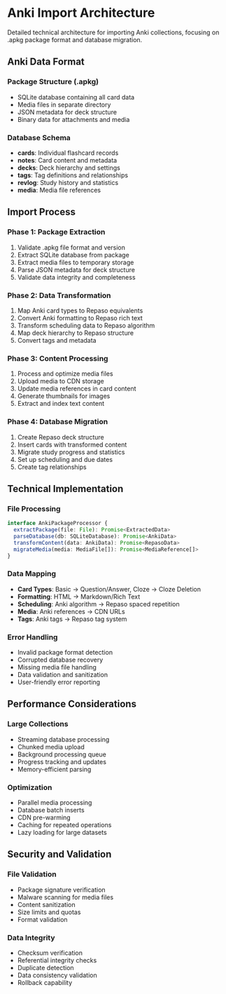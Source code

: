 # Anki Import Architecture

Detailed technical architecture for importing Anki collections, focusing on .apkg package format and database migration.

## Anki Data Format

### Package Structure (.apkg)
- SQLite database containing all card data
- Media files in separate directory
- JSON metadata for deck structure
- Binary data for attachments and media

### Database Schema
- **cards**: Individual flashcard records
- **notes**: Card content and metadata
- **decks**: Deck hierarchy and settings
- **tags**: Tag definitions and relationships
- **revlog**: Study history and statistics
- **media**: Media file references

## Import Process

### Phase 1: Package Extraction
1. Validate .apkg file format and version
2. Extract SQLite database from package
3. Extract media files to temporary storage
4. Parse JSON metadata for deck structure
5. Validate data integrity and completeness

### Phase 2: Data Transformation
1. Map Anki card types to Repaso equivalents
2. Convert Anki formatting to Repaso rich text
3. Transform scheduling data to Repaso algorithm
4. Map deck hierarchy to Repaso structure
5. Convert tags and metadata

### Phase 3: Content Processing
1. Process and optimize media files
2. Upload media to CDN storage
3. Update media references in card content
4. Generate thumbnails for images
5. Extract and index text content

### Phase 4: Database Migration
1. Create Repaso deck structure
2. Insert cards with transformed content
3. Migrate study progress and statistics
4. Set up scheduling and due dates
5. Create tag relationships

## Technical Implementation

### File Processing
```typescript
interface AnkiPackageProcessor {
  extractPackage(file: File): Promise<ExtractedData>
  parseDatabase(db: SQLiteDatabase): Promise<AnkiData>
  transformContent(data: AnkiData): Promise<RepasoData>
  migrateMedia(media: MediaFile[]): Promise<MediaReference[]>
}
```

### Data Mapping
- **Card Types**: Basic → Question/Answer, Cloze → Cloze Deletion
- **Formatting**: HTML → Markdown/Rich Text
- **Scheduling**: Anki algorithm → Repaso spaced repetition
- **Media**: Anki references → CDN URLs
- **Tags**: Anki tags → Repaso tag system

### Error Handling
- Invalid package format detection
- Corrupted database recovery
- Missing media file handling
- Data validation and sanitization
- User-friendly error reporting

## Performance Considerations

### Large Collections
- Streaming database processing
- Chunked media upload
- Background processing queue
- Progress tracking and updates
- Memory-efficient parsing

### Optimization
- Parallel media processing
- Database batch inserts
- CDN pre-warming
- Caching for repeated operations
- Lazy loading for large datasets

## Security and Validation

### File Validation
- Package signature verification
- Malware scanning for media files
- Content sanitization
- Size limits and quotas
- Format validation

### Data Integrity
- Checksum verification
- Referential integrity checks
- Duplicate detection
- Data consistency validation
- Rollback capability
